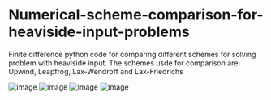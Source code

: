 # Numerical-scheme-comparison-for-heaviside-input-problems

Finite difference python code for comparing different schemes for solving problem with heaviside input. The schemes usde for comparison are: Upwind, Leapfrog, Lax-Wendroff and Lax-Friedrichs

![image](https://github.com/Parass2802/Numerical-scheme-comparison-for-heaviside-input-problems/assets/149015075/fe1903df-ed74-408f-a2cd-0a508ef33474)
![image](https://github.com/Parass2802/Numerical-scheme-comparison-for-heaviside-input-problems/assets/149015075/cec255f3-563f-4268-9897-793c8c64baf3)
![image](https://github.com/Parass2802/Numerical-scheme-comparison-for-heaviside-input-problems/assets/149015075/aba70bb6-9cff-49b8-9acd-d670a936b86c)
![image](https://github.com/Parass2802/Numerical-scheme-comparison-for-heaviside-input-problems/assets/149015075/94c06420-3ef3-414f-b53c-fb43f286d0d0)


